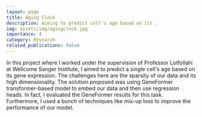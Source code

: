 ```yaml
---
layout: page
title: Aging Clock
description: Aiming to predict cell's age based on its .
img: assets/img/agingclock.jpg
importance: 4
category: Research
related_publications: false
---
```


In this project where I worked under the supervision of Professor Lotfollahi at Wellcome Sanger Institute, I aimed to predict a single cell's age based on its gene expression. The challenges here are the sparsity of our data and its high dimensionality. The solution proposed was using GeneFormer transformer-based model to embed our data and then use regression heads. In fact, I evaluated the GeneFormer results for this task. Furthermore, I used a bunch of techniques like mix-up loss to improve the performance of our model. 




